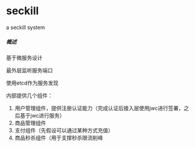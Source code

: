# seckill
a seckill system

##### 概述
基于微服务设计

最外层监听服务端口

使用etcd作为服务发现

内部提供几个组件：
1. 用户管理组件，提供注册认证能力（完成认证后接入层使用jwc进行签署，之后基于jwc进行服务）
2. 商品管理组件
3. 支付组件（先假设可以通过某种方式充值）
4. 商品秒杀组件（用于支撑秒杀限流削峰

